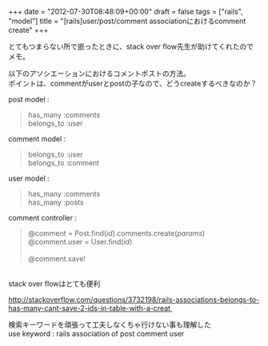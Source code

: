 +++
date = "2012-07-30T08:48:09+00:00"
draft = false
tags = ["rails", "model"]
title = "[rails]user/post/comment associationにおけるcomment create"
+++
<p>とてもつまらない所で嵌ったときに、stack over flow先生が助けてくれたのでメモ。</p>&#13;
<p>以下のアソシエーションにおけるコメントポストの方法。<br />ポイントは、commentがuserとpostの子なので、どうcreateするべきなのか？ </p>&#13;
<p>post model : </p>&#13;
<blockquote>&#13;
<p>has_many :comments<br />belongs_to :user </p>&#13;
</blockquote>&#13;
<p>comment model : </p>&#13;
<blockquote>&#13;
<p>belongs_to :user<br />belongs_to :comment </p>&#13;
</blockquote>&#13;
<p>user model : </p>&#13;
<blockquote>&#13;
<p>has_many :comments<br />has_many :posts</p>&#13;
</blockquote>&#13;
<p>comment controller :</p>&#13;
<blockquote>&#13;
<p>@comment = Post.find(<em>id</em>).comments.create(<em>params</em>)<br />@comment.user = User.find(<em>id</em>) <br /><br />@comment.save! </p>&#13;
</blockquote>&#13;
&#13;
<p><br />stack over flowはとても便利</p>&#13;
<p><a href="http://stackoverflow.com/questions/3732198/rails-associations-belongs-to-has-many-cant-save-2-ids-in-table-with-a-creat">http://stackoverflow.com/questions/3732198/rails-associations-belongs-to-has-many-cant-save-2-ids-in-table-with-a-creat</a><a href="http://stackoverflow.com/questions/3732198/rails-associations-belongs-to-has-many-cant-save-2-ids-in-table-with-a-creat"> </a></p>&#13;
<p>検索キーワードを頑張って工夫しなくちゃ行けない事も理解した<br />use keyword : rails association of post comment user</p> 